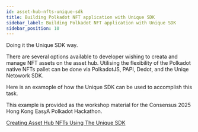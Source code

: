 ```yaml
---
id: asset-hub-nfts-unique-sdk
title: Building Polkadot NFT application with Unique SDK
sidebar_label: Building Polkadot NFT application with Unique SDK
sidebar_position: 10
---
```


Doing it the Unique SDK way.

There are several options available to developer wishing to creata and manage NFT assets on the asset hub. Utilising the flexibility of the Polkadot native NFTs pallet can be done via PolkadotJS, PAPI, Dedot, and the Uniqe Netowork SDK.

Here is an examople of how the Unique SDK can be used to accomplish this task.

This example is provided as the workshop material for the Consensus 2025 Hong Kong EasyA Polkadot Hackathon.

[Creating Asset Hub NFTs Using The Unique SDK](https://github.com/NFTMozaic/create-nft-app/blob/unique-sdk-template/docs/lesson-0-intro.md)
